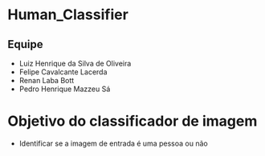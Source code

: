 # Human_Classifier

## Equipe

- Luiz Henrique da Silva de Oliveira
- Felipe Cavalcante Lacerda
- Renan Laba Bott
- Pedro Henrique Mazzeu Sá

# Objetivo do classificador de imagem

- Identificar se a imagem de entrada é uma pessoa ou não
